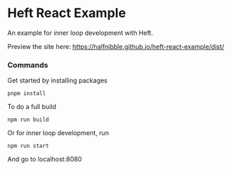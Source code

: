 # Heft React Example

An example for inner loop development with Heft.

Preview the site here: https://halfnibble.github.io/heft-react-example/dist/

### Commands

Get started by installing packages

```
pnpm install
```

To do a full build

```
npm run build
```

Or for inner loop development, run

```
npm run start
```

And go to localhost:8080
